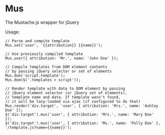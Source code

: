 Mus
=======
The Mustache.js wrapper for jQuery

Usage:

    // Parse and compite template
    Mus.set('user', '{{attribution}} {{name}}');

    // Use previously compiled template
    Mus.user({ attribution: 'Mr.', name: 'John Doe' });

    // Compile templates from DOM element contents
    // by passing jQuery selector or set of elements
    Mus.dom('script.template');
    Mus.dom($('.templates > script'));

    // Render template with data to DOM element by passing
    // jQuery element selector (or jQuery set of elements),
    // template name and data. If template wasn't found,
    // it will be lazy-loaded via ajax (if configured to do that)
    Mus.render('div.target', 'user', { attribution: 'Mrs.', name: 'Ashley Doe' });
    $('div.target').mus('user', { attribution: 'Mrs.', name: 'Mary Doe' });
    $('div.target').mus('user', { attribution: 'Ms.', name: 'Polly Doe' }, '/template.js?name={{name}}');
